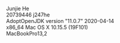Junjie He \
20739446 j247he \
AdoptOpenJDK version "11.0.7" 2020-04-14 \
x86_64 Mac OS X 10.15.5 (19F101) \
MacBookPro13,2 




